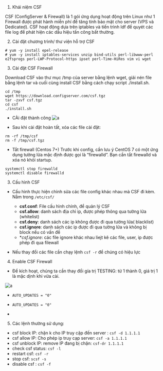 1. Khái niệm CSF

CSF (ConfigServer & Firewall) là 1 gói ứng dụng hoạt động trên Linux như 1 Firewall được phát hành miễn phí để tăng tính bảo mật cho server (VPS và Dedicated). CSF hoạt động dựa trên iptables và tiến trình ldf để quyét các file log để phát hiện các dấu hiệu tấn công bất thường.

2. Cài đặt chương trình/ thư viện hỗ trợ CSF

```
# yum -y install epel-release
# yum -y install iptables-services unzip bind-utils perl-libwww-perl e2fsprogs perl-LWP-Protocol-https ipset perl-Time-HiRes vim vi wget
```

3. Cài đặt CSF Firewall

Download CSF vào thư mục /tmp của server bằng lệnh wget, giải nén file bằng lệnh tar và cuối cùng install CSF bằng cách chạy script ./install.sh.

```
cd /tmp
wget https://download.configserver.com/csf.tgz
tar -zxvf csf.tgz
cd csf
./install.sh
```

- CÀi đặt thành công
![a](https://f6-zpcloud.zdn.vn/8439165234550225363/75347fbb5a9396cdcf82.jpg)

- Sau khi cài đặt hoàn tất, xóa các file cài đặt:

```
rm -rf /tmp/csf
rm -f /tmp/csf.tgz
```

- Tắt firewall (Centos 7+)
Trước khi config, cần lưu ý CentOS 7 có một ứng dụng tường lừa mặc định được gọi là “firewalld“. Bạn cần tắt firewalld và xóa nó khỏi startup.

```
systemctl stop firewalld
systemctl disable firewalld
```

3. Cấu hình CSF

- Cấu hình thực hiện chỉnh sửa các file config khác nhau mà CSF đi kèm. Nằm trong `/etc/csf/`
  - **csf.conf**:  File cấu hình chính, để quản lý CSF
  - **csf.allow**: danh sách địa chỉ ip, được phép thông qua tường lửa (whitelist)
  - **csf.deny**: danh sách các ip không được đi qua tường lửa( blacklist)
  - **csf.ignore**: danh sách các ip được đi qua tường lửa và không bị block nếu có vấn đề
  - **csf.*ignore**: các file ignore khác nhau liejt kê các file, user, ip được phép đi qua filewall

- Nếu thay đổi các file cần chạy lệnh `csf -r` để chúng có hiệu lực

4. Enable CSF Firewall

- Để kích hoạt, chúng ta cần thay đổi gía trị TESTING: từ 1 thành 0, giá trị 1 là mặc dịnh khi vừa cài.

![a](https://f6-zpcloud.zdn.vn/4849955360571620708/ca72d2d481fe4da014ef.jpg)

  - `AUTO_UPDATES = "0"`

- `AUTO_UPDATES = "0"`

- 


5. Các lệnh thường sử dụng: 
- csf block IP: chặn k cho IP truy cập đến server : `csf -d 1.1.1.1`
- csf allow IP: Cho phép ip truy cạp server: `csf -a 1.1.1.1`
- csf unblock IP: remove IP đang bị chặn: `csf-dr 1.1.1.1`
- check csf status: `csf -l`
- restart csf: `csf -r`
- stop csf: `scsf -s`
- disable csf : `csf -f`




